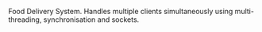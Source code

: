 Food Delivery System. Handles multiple clients simultaneously using multi-threading, synchronisation and sockets.
